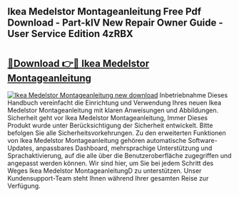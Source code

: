 ## Ikea Medelstor Montageanleitung Free Pdf Download - Part-kIV New Repair Owner Guide - User Service Edition 4zRBX

# <h2><a href="http://df8ri0i.blite.top/?on=Ikea+Medelstor+Montageanleitung">🔗Download 👉🔴 Ikea Medelstor Montageanleitung</a></h2>

[![Ikea Medelstor Montageanleitung new download](https://i.imgur.com/lujVjoI.png)](http://df8ri0i.blite.top/?on=Ikea+Medelstor+Montageanleitung)
Inbetriebnahme Dieses Handbuch vereinfacht die Einrichtung und Verwendung Ihres neuen Ikea Medelstor Montageanleitung mit klaren Anweisungen und Abbildungen. Sicherheit geht vor Ikea Medelstor Montageanleitung, Immer Dieses Produkt wurde unter Berücksichtigung der Sicherheit entwickelt. Bitte befolgen Sie alle Sicherheitsvorkehrungen. Zu den erweiterten Funktionen von Ikea Medelstor Montageanleitung gehören automatische Software-Updates, anpassbares Dashboard, mehrsprachige Unterstützung und Sprachaktivierung, auf die alle über die Benutzeroberfläche zugegriffen und angepasst werden können. Wir sind hier, um Sie bei jedem Schritt des Weges Ikea Medelstor MontageanleitungD zu unterstützen. Unser Kundensupport-Team steht Ihnen während Ihrer gesamten Reise zur Verfügung.
